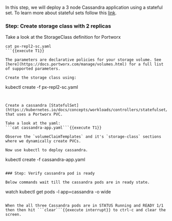 In this step, we will deploy a 3 node Cassandra application using a stateful set. To learn more about stateful sets follow this [link](https://kubernetes.io/docs/concepts/workloads/controllers/statefulset/).

### Step: Create storage class with 2 replicas

Take a look at the StorageClass definition for Portworx
```
cat px-repl2-sc.yaml
```{{execute T1}}

The parameters are declarative policies for your storage volume. See [here](https://docs.portworx.com/manage/volumes.html) for a full list of supported parameters.

Create the storage class using:
```
kubectl create -f px-repl2-sc.yaml
```{{execute T1}}


Create a cassandra [StatefulSet](https://kubernetes.io/docs/concepts/workloads/controllers/statefulset/) that uses a Portworx PVC.

Take a look at the yaml:
```cat cassandra-app.yaml```{{execute T1}}

Observe the `volumeClaimTemplates` and it's `storage-class` sections where we dynamically create PVCs.

Now use kubectl to deploy cassandra.
```
kubectl create -f cassandra-app.yaml
```{{execute T1}}

### Step: Verify cassandra pod is ready

Below commands wait till the cassandra pods are in ready state.
```
watch kubectl get pods -l app=cassandra -o wide
```{{execute T1}}

When the all three Cassandra pods are in STATUS Running and READY 1/1 then then hit ```clear```{{execute interrupt}} to ctrl-c and clear the screen.
